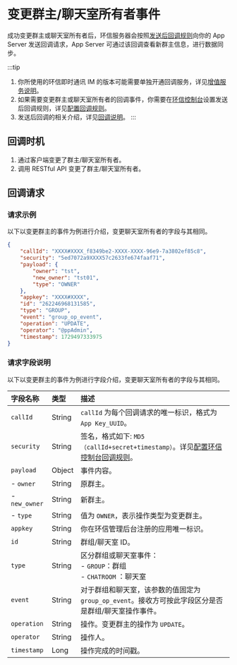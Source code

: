 # 变更群主/聊天室所有者事件

成功变更群主或聊天室所有者后，环信服务器会按照[发送后回调规则](/product/enable_and_configure_IM.html#配置回调规则)向你的 App Server 发送回调请求，App Server 可通过该回调查看新群主信息，进行数据同步。

:::tip
1. 你所使用的环信即时通讯 IM 的版本可能需要单独开通回调服务，详见[增值服务说明](/product/pricing.html#增值服务费用)。
2. 如果需要变更群主或聊天室所有者的回调事件，你需要在[环信控制台](https://console.easemob.com/user/login)设置发送后回调规则，详见[配置回调规则](/product/enable_and_configure_IM.html#配置回调规则)。
3. 发送后回调的相关介绍，详见[回调说明](/document/server-side/callback.html)。
:::
 
## 回调时机

1. 通过客户端变更了群主/聊天室所有者。
2. 调用 RESTful API 变更了群主/聊天室所有者。

## 回调请求

### 请求示例

以下以变更群主的事件为例进行介绍，变更聊天室所有者的字段与其相同。

```json
{
	"callId": "XXXX#XXXX_f8349be2-XXXX-XXXX-96e9-7a3802ef85c8",
	"security": "5ed7072a9XXXX57c2633fe674faaf71",
	"payload": {
		"owner": "tst",
		"new_owner": "tst01",
		"type": "OWNER"
	},
	"appkey": "XXXX#XXXX",
	"id": "262246968131585",
	"type": "GROUP",
	"event": "group_op_event",
	"operation": "UPDATE",
	"operator": "@ppAdmin",
	"timestamp": 1729497333975
}

```

### 请求字段说明

以下以变更群主的事件为例进行字段介绍，变更聊天室所有者的字段与其相同。

| 字段名称         | 类型   | 描述                                                         |
| :------------- | :----- | :----------------------------------------------------------- |
| `callId`       | String   | `callId` 为每个回调请求的唯一标识，格式为 `App Key_UUID`。 | 
| `security`     | String | 签名，格式如下: `MD5（callId+secret+timestamp）`。详见[配置环信控制台回调规则](/product/enable_and_configure_IM.html#配置回调规则)。|
| `payload`       | Object | 事件内容。                                                     |
|  - `owner`| String | 原群主。 |
|  - `new_owner`   | String | 新群主。 |
|  - `type`   | String | 值为 `OWNER`，表示操作类型为变更群主。 |
| `appkey`       | String | 你在环信管理后台注册的应用唯一标识。  |
| `id`       | String | 群组/聊天室 ID。                                                 |
| `type`         | String | 区分群组或聊天室事件：<br/> - `GROUP`：群组 <br/> - `CHATROOM` ：聊天室   |
| `event`        | String | 对于群组和聊天室，该参数的值固定为 `group_op_event`。接收方可按此字段区分是否是群组/聊天室操作事件。 | 
| `operation`    | String | 操作。变更群主的操作为 `UPDATE`。 |
| `operator`     | String | 操作人。                      | 
| `timestamp`    | Long   | 操作完成的时间戳。             | 
